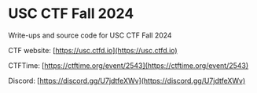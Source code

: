 # USC CTF Fall 2024

Write-ups and source code for USC CTF Fall 2024

CTF website: [https://usc.ctfd.io](https://usc.ctfd.io)

CTFTime: [https://ctftime.org/event/2543](https://ctftime.org/event/2543)

Discord: [https://discord.gg/U7jdtfeXWv](https://discord.gg/U7jdtfeXWv)
